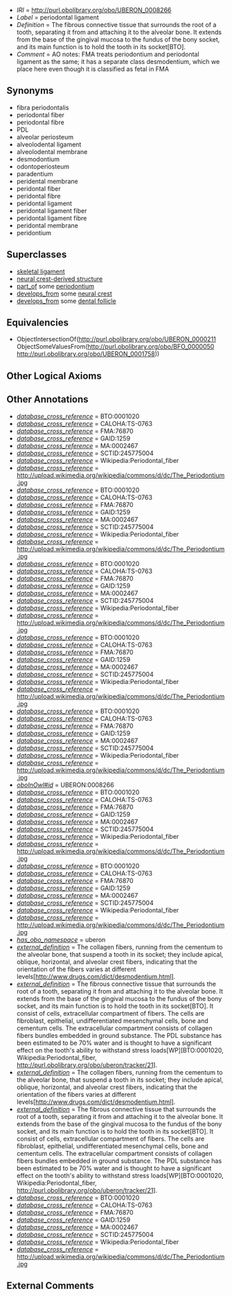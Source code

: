  * *IRI* = http://purl.obolibrary.org/obo/UBERON_0008266
 * *Label* = periodontal ligament
 * *Definition* = The fibrous connective tissue that surrounds the root of a tooth, separating it from and attaching it to the alveolar bone. It extends from the base of the gingival mucosa to the fundus of the bony socket, and its main function is to hold the tooth in its socket[BTO].
 * *Comment* = AO notes: FMA treats periodontium and periodontal ligament as the same; it has a separate class desmodentium, which we place here even though it is classified as fetal in FMA

## Synonyms

 * fibra periodontalis
 * periodontal fiber
 * periodontal fibre
 * PDL
 * alveolar periosteum
 * alveolodental ligament
 * alveolodental membrane
 * desmodontium
 * odontoperiosteum
 * paradentium
 * peridental membrane
 * peridontal fiber
 * peridontal fibre
 * peridontal ligament
 * peridontal ligament fiber
 * peridontal ligament fibre
 * peridontal membrane
 * peridontium

## Superclasses

 * [skeletal ligament](../../UBERON/46/UBERON_0008846.md)
 * [neural crest-derived structure](../../UBERON/13/UBERON_0010313.md)
 * [part_of](../../BFO/50/BFO_0000050.md) some [periodontium](../../UBERON/58/UBERON_0001758.md)
 * [develops_from](../../RO/02/RO_0002202.md) some [neural crest](../../UBERON/42/UBERON_0002342.md)
 * [develops_from](../../RO/02/RO_0002202.md) some [dental follicle](../../UBERON/69/UBERON_0008969.md)

## Equivalencies

 * ObjectIntersectionOf(<http://purl.obolibrary.org/obo/UBERON_0000211> ObjectSomeValuesFrom(<http://purl.obolibrary.org/obo/BFO_0000050> <http://purl.obolibrary.org/obo/UBERON_0001758>))

## Other Logical Axioms


## Other Annotations

 * *[database_cross_reference](../../ef/oboInOwl#hasDbXref.md)* = BTO:0001020
 * *[database_cross_reference](../../ef/oboInOwl#hasDbXref.md)* = CALOHA:TS-0763
 * *[database_cross_reference](../../ef/oboInOwl#hasDbXref.md)* = FMA:76870
 * *[database_cross_reference](../../ef/oboInOwl#hasDbXref.md)* = GAID:1259
 * *[database_cross_reference](../../ef/oboInOwl#hasDbXref.md)* = MA:0002467
 * *[database_cross_reference](../../ef/oboInOwl#hasDbXref.md)* = SCTID:245775004
 * *[database_cross_reference](../../ef/oboInOwl#hasDbXref.md)* = Wikipedia:Periodontal_fiber
 * *[database_cross_reference](../../ef/oboInOwl#hasDbXref.md)* = http://upload.wikimedia.org/wikipedia/commons/d/dc/The_Periodontium.jpg
 * *[database_cross_reference](../../ef/oboInOwl#hasDbXref.md)* = BTO:0001020
 * *[database_cross_reference](../../ef/oboInOwl#hasDbXref.md)* = CALOHA:TS-0763
 * *[database_cross_reference](../../ef/oboInOwl#hasDbXref.md)* = FMA:76870
 * *[database_cross_reference](../../ef/oboInOwl#hasDbXref.md)* = GAID:1259
 * *[database_cross_reference](../../ef/oboInOwl#hasDbXref.md)* = MA:0002467
 * *[database_cross_reference](../../ef/oboInOwl#hasDbXref.md)* = SCTID:245775004
 * *[database_cross_reference](../../ef/oboInOwl#hasDbXref.md)* = Wikipedia:Periodontal_fiber
 * *[database_cross_reference](../../ef/oboInOwl#hasDbXref.md)* = http://upload.wikimedia.org/wikipedia/commons/d/dc/The_Periodontium.jpg
 * *[database_cross_reference](../../ef/oboInOwl#hasDbXref.md)* = BTO:0001020
 * *[database_cross_reference](../../ef/oboInOwl#hasDbXref.md)* = CALOHA:TS-0763
 * *[database_cross_reference](../../ef/oboInOwl#hasDbXref.md)* = FMA:76870
 * *[database_cross_reference](../../ef/oboInOwl#hasDbXref.md)* = GAID:1259
 * *[database_cross_reference](../../ef/oboInOwl#hasDbXref.md)* = MA:0002467
 * *[database_cross_reference](../../ef/oboInOwl#hasDbXref.md)* = SCTID:245775004
 * *[database_cross_reference](../../ef/oboInOwl#hasDbXref.md)* = Wikipedia:Periodontal_fiber
 * *[database_cross_reference](../../ef/oboInOwl#hasDbXref.md)* = http://upload.wikimedia.org/wikipedia/commons/d/dc/The_Periodontium.jpg
 * *[database_cross_reference](../../ef/oboInOwl#hasDbXref.md)* = BTO:0001020
 * *[database_cross_reference](../../ef/oboInOwl#hasDbXref.md)* = CALOHA:TS-0763
 * *[database_cross_reference](../../ef/oboInOwl#hasDbXref.md)* = FMA:76870
 * *[database_cross_reference](../../ef/oboInOwl#hasDbXref.md)* = GAID:1259
 * *[database_cross_reference](../../ef/oboInOwl#hasDbXref.md)* = MA:0002467
 * *[database_cross_reference](../../ef/oboInOwl#hasDbXref.md)* = SCTID:245775004
 * *[database_cross_reference](../../ef/oboInOwl#hasDbXref.md)* = Wikipedia:Periodontal_fiber
 * *[database_cross_reference](../../ef/oboInOwl#hasDbXref.md)* = http://upload.wikimedia.org/wikipedia/commons/d/dc/The_Periodontium.jpg
 * *[database_cross_reference](../../ef/oboInOwl#hasDbXref.md)* = BTO:0001020
 * *[database_cross_reference](../../ef/oboInOwl#hasDbXref.md)* = CALOHA:TS-0763
 * *[database_cross_reference](../../ef/oboInOwl#hasDbXref.md)* = FMA:76870
 * *[database_cross_reference](../../ef/oboInOwl#hasDbXref.md)* = GAID:1259
 * *[database_cross_reference](../../ef/oboInOwl#hasDbXref.md)* = MA:0002467
 * *[database_cross_reference](../../ef/oboInOwl#hasDbXref.md)* = SCTID:245775004
 * *[database_cross_reference](../../ef/oboInOwl#hasDbXref.md)* = Wikipedia:Periodontal_fiber
 * *[database_cross_reference](../../ef/oboInOwl#hasDbXref.md)* = http://upload.wikimedia.org/wikipedia/commons/d/dc/The_Periodontium.jpg
 * *[oboInOwl#id](../../id/oboInOwl#id.md)* = UBERON:0008266
 * *[database_cross_reference](../../ef/oboInOwl#hasDbXref.md)* = BTO:0001020
 * *[database_cross_reference](../../ef/oboInOwl#hasDbXref.md)* = CALOHA:TS-0763
 * *[database_cross_reference](../../ef/oboInOwl#hasDbXref.md)* = FMA:76870
 * *[database_cross_reference](../../ef/oboInOwl#hasDbXref.md)* = GAID:1259
 * *[database_cross_reference](../../ef/oboInOwl#hasDbXref.md)* = MA:0002467
 * *[database_cross_reference](../../ef/oboInOwl#hasDbXref.md)* = SCTID:245775004
 * *[database_cross_reference](../../ef/oboInOwl#hasDbXref.md)* = Wikipedia:Periodontal_fiber
 * *[database_cross_reference](../../ef/oboInOwl#hasDbXref.md)* = http://upload.wikimedia.org/wikipedia/commons/d/dc/The_Periodontium.jpg
 * *[database_cross_reference](../../ef/oboInOwl#hasDbXref.md)* = BTO:0001020
 * *[database_cross_reference](../../ef/oboInOwl#hasDbXref.md)* = CALOHA:TS-0763
 * *[database_cross_reference](../../ef/oboInOwl#hasDbXref.md)* = FMA:76870
 * *[database_cross_reference](../../ef/oboInOwl#hasDbXref.md)* = GAID:1259
 * *[database_cross_reference](../../ef/oboInOwl#hasDbXref.md)* = MA:0002467
 * *[database_cross_reference](../../ef/oboInOwl#hasDbXref.md)* = SCTID:245775004
 * *[database_cross_reference](../../ef/oboInOwl#hasDbXref.md)* = Wikipedia:Periodontal_fiber
 * *[database_cross_reference](../../ef/oboInOwl#hasDbXref.md)* = http://upload.wikimedia.org/wikipedia/commons/d/dc/The_Periodontium.jpg
 * *[has_obo_namespace](../../ce/oboInOwl#hasOBONamespace.md)* = uberon
 * *[external_definition](../../UBPROP/01/UBPROP_0000001.md)* = The collagen fibers, running from the cementum to the alveolar bone, that suspend a tooth in its socket; they include apical, oblique, horizontal, and alveolar crest fibers, indicating that the orientation of the fibers varies at different levels[http://www.drugs.com/dict/desmodentium.html].
 * *[external_definition](../../UBPROP/01/UBPROP_0000001.md)* = The fibrous connective tissue that surrounds the root of a tooth, separating it from and attaching it to the alveolar bone. It extends from the base of the gingival mucosa to the fundus of the bony socket, and its main function is to hold the tooth in its socket[BTO]. It consist of cells, extracellular compartment of fibers. The cells are fibroblast, epithelial, undifferentiated mesenchymal cells, bone and cementum cells. The extracellular compartment consists of collagen fibers bundles embedded in ground substance. The PDL substance has been estimated to be 70% water and is thought to have a significant effect on the tooth's ability to withstand stress loads[WP][BTO:0001020, Wikipedia:Periodontal_fiber, http://purl.obolibrary.org/obo/uberon/tracker/21].
 * *[external_definition](../../UBPROP/01/UBPROP_0000001.md)* = The collagen fibers, running from the cementum to the alveolar bone, that suspend a tooth in its socket; they include apical, oblique, horizontal, and alveolar crest fibers, indicating that the orientation of the fibers varies at different levels[http://www.drugs.com/dict/desmodentium.html].
 * *[external_definition](../../UBPROP/01/UBPROP_0000001.md)* = The fibrous connective tissue that surrounds the root of a tooth, separating it from and attaching it to the alveolar bone. It extends from the base of the gingival mucosa to the fundus of the bony socket, and its main function is to hold the tooth in its socket[BTO]. It consist of cells, extracellular compartment of fibers. The cells are fibroblast, epithelial, undifferentiated mesenchymal cells, bone and cementum cells. The extracellular compartment consists of collagen fibers bundles embedded in ground substance. The PDL substance has been estimated to be 70% water and is thought to have a significant effect on the tooth's ability to withstand stress loads[WP][BTO:0001020, Wikipedia:Periodontal_fiber, http://purl.obolibrary.org/obo/uberon/tracker/21].
 * *[database_cross_reference](../../ef/oboInOwl#hasDbXref.md)* = BTO:0001020
 * *[database_cross_reference](../../ef/oboInOwl#hasDbXref.md)* = CALOHA:TS-0763
 * *[database_cross_reference](../../ef/oboInOwl#hasDbXref.md)* = FMA:76870
 * *[database_cross_reference](../../ef/oboInOwl#hasDbXref.md)* = GAID:1259
 * *[database_cross_reference](../../ef/oboInOwl#hasDbXref.md)* = MA:0002467
 * *[database_cross_reference](../../ef/oboInOwl#hasDbXref.md)* = SCTID:245775004
 * *[database_cross_reference](../../ef/oboInOwl#hasDbXref.md)* = Wikipedia:Periodontal_fiber
 * *[database_cross_reference](../../ef/oboInOwl#hasDbXref.md)* = http://upload.wikimedia.org/wikipedia/commons/d/dc/The_Periodontium.jpg

## External Comments

